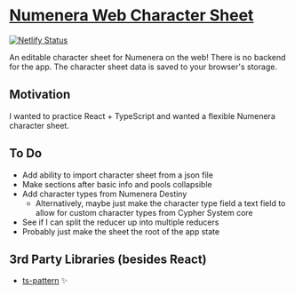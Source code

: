 # [Numenera Web Character Sheet](https://numenera-web-character-sheet.netlify.app)

[![Netlify Status](https://api.netlify.com/api/v1/badges/d909550b-8071-447e-bb1d-5691bbc49593/deploy-status)](https://app.netlify.com/sites/numenera-web-character-sheet/deploys)

An editable character sheet for Numenera on the web!
There is no backend for the app. The character sheet
data is saved to your browser's storage.

## Motivation

I wanted to practice React + TypeScript and wanted
a flexible Numenera character sheet.

## To Do

- Add ability to import character sheet from a json file
- Make sections after basic info and pools collapsible
- Add character types from Numenera Destiny
  - Alternatively, maybe just make the character type field a text field to allow for custom character types from Cypher System core
- See if I can split the reducer up into multiple reducers
- Probably just make the sheet the root of the app state

## 3rd Party Libraries (besides React)

- [ts-pattern](https://github.com/gvergnaud/ts-pattern) ✨
